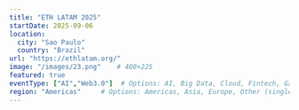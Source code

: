 ```yaml
---
title: "ETH LATAM 2025"
startDate: 2025-09-06
location:
  city: "Sao Paulo"
  country: "Brazil"
url: "https://ethlatam.org/"
image: "/images/23.png"    # 400×225
featured: true
eventType: ["AI","Web3.0"]  # Options: AI, Big Data, Cloud, Fintech, Gaming, IoT, Web3.0 (multiple selection allowed)
region: "Americas"     # Options: Americas, Asia, Europe, Other (single selection)
---
```

